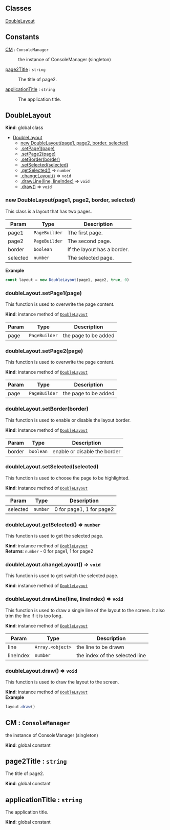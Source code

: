## Classes

<dl>
<dt><a href="#DoubleLayout">DoubleLayout</a></dt>
<dd></dd>
</dl>

## Constants

<dl>
<dt><a href="#CM">CM</a> : <code>ConsoleManager</code></dt>
<dd><p>the instance of ConsoleManager (singleton)</p>
</dd>
<dt><a href="#page2Title">page2Title</a> : <code>string</code></dt>
<dd><p>The title of page2.</p>
</dd>
<dt><a href="#applicationTitle">applicationTitle</a> : <code>string</code></dt>
<dd><p>The application title.</p>
</dd>
</dl>

<a name="DoubleLayout"></a>

## DoubleLayout
**Kind**: global class  

* [DoubleLayout](#DoubleLayout)
    * [new DoubleLayout(page1, page2, border, selected)](#new_DoubleLayout_new)
    * [.setPage1(page)](#DoubleLayout+setPage1)
    * [.setPage2(page)](#DoubleLayout+setPage2)
    * [.setBorder(border)](#DoubleLayout+setBorder)
    * [.setSelected(selected)](#DoubleLayout+setSelected)
    * [.getSelected()](#DoubleLayout+getSelected) ⇒ <code>number</code>
    * [.changeLayout()](#DoubleLayout+changeLayout) ⇒ <code>void</code>
    * [.drawLine(line, lineIndex)](#DoubleLayout+drawLine) ⇒ <code>void</code>
    * [.draw()](#DoubleLayout+draw) ⇒ <code>void</code>

<a name="new_DoubleLayout_new"></a>

### new DoubleLayout(page1, page2, border, selected)
This class is a layout that has two pages.


| Param | Type | Description |
| --- | --- | --- |
| page1 | <code>PageBuilder</code> | The first page. |
| page2 | <code>PageBuilder</code> | The second page. |
| border | <code>boolean</code> | If the layout has a border. |
| selected | <code>number</code> | The selected page. |

**Example**  
```js
const layout = new DoubleLayout(page1, page2, true, 0)
```
<a name="DoubleLayout+setPage1"></a>

### doubleLayout.setPage1(page)
This function is used to overwrite the page content.

**Kind**: instance method of [<code>DoubleLayout</code>](#DoubleLayout)  

| Param | Type | Description |
| --- | --- | --- |
| page | <code>PageBuilder</code> | the page to be added |

<a name="DoubleLayout+setPage2"></a>

### doubleLayout.setPage2(page)
This function is used to overwrite the page content.

**Kind**: instance method of [<code>DoubleLayout</code>](#DoubleLayout)  

| Param | Type | Description |
| --- | --- | --- |
| page | <code>PageBuilder</code> | the page to be added |

<a name="DoubleLayout+setBorder"></a>

### doubleLayout.setBorder(border)
This function is used to enable or disable the layout border.

**Kind**: instance method of [<code>DoubleLayout</code>](#DoubleLayout)  

| Param | Type | Description |
| --- | --- | --- |
| border | <code>boolean</code> | enable or disable the border |

<a name="DoubleLayout+setSelected"></a>

### doubleLayout.setSelected(selected)
This function is used to choose the page to be highlighted.

**Kind**: instance method of [<code>DoubleLayout</code>](#DoubleLayout)  

| Param | Type | Description |
| --- | --- | --- |
| selected | <code>number</code> | 0 for page1, 1 for page2 |

<a name="DoubleLayout+getSelected"></a>

### doubleLayout.getSelected() ⇒ <code>number</code>
This function is used to get the selected page.

**Kind**: instance method of [<code>DoubleLayout</code>](#DoubleLayout)  
**Returns**: <code>number</code> - 0 for page1, 1 for page2  
<a name="DoubleLayout+changeLayout"></a>

### doubleLayout.changeLayout() ⇒ <code>void</code>
This function is used to get switch the selected page.

**Kind**: instance method of [<code>DoubleLayout</code>](#DoubleLayout)  
<a name="DoubleLayout+drawLine"></a>

### doubleLayout.drawLine(line, lineIndex) ⇒ <code>void</code>
This function is used to draw a single line of the layout to the screen. It also trim the line if it is too long.

**Kind**: instance method of [<code>DoubleLayout</code>](#DoubleLayout)  

| Param | Type | Description |
| --- | --- | --- |
| line | <code>Array.&lt;object&gt;</code> | the line to be drawn |
| lineIndex | <code>number</code> | the index of the selected line |

<a name="DoubleLayout+draw"></a>

### doubleLayout.draw() ⇒ <code>void</code>
This function is used to draw the layout to the screen.

**Kind**: instance method of [<code>DoubleLayout</code>](#DoubleLayout)  
**Example**  
```js
layout.draw()
```
<a name="CM"></a>

## CM : <code>ConsoleManager</code>
the instance of ConsoleManager (singleton)

**Kind**: global constant  
<a name="page2Title"></a>

## page2Title : <code>string</code>
The title of page2.

**Kind**: global constant  
<a name="applicationTitle"></a>

## applicationTitle : <code>string</code>
The application title.

**Kind**: global constant  
